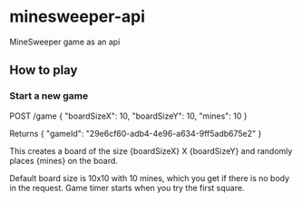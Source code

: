 # minesweeper-api

MineSweeper game as an api

## How to play

### Start a new game

POST /game
{
    "boardSizeX": 10,
    "boardSizeY": 10,
    "mines": 10
}

Returns
{
    "gameId": "29e6cf60-adb4-4e96-a634-9ff5adb675e2"
}

This creates a board of the size {boardSizeX} X {boardSizeY} and randomly places {mines} on the board.

Default board size is 10x10 with 10 mines, which you get if there is no body in the request.
Game timer starts when you try the first square.


